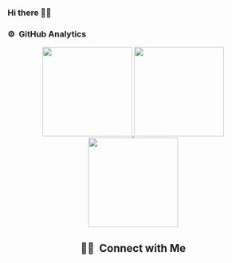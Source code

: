 ### Hi there 👋🏿

### ⚙️ &nbsp;GitHub Analytics

<p align="center">
<a href="https://github.com/ola-pt">
  <img height="180em" src="https://github-readme-stats-eight-theta.vercel.app/api?username=ola-pt&show_icons=true&theme=algolia&include_all_commits=true&count_private=true"/>
  <img height="180em" src="https://github-readme-stats-eight-theta.vercel.app/api/top-langs/?username=ola-pt&layout=compact&langs_count=4&theme=algolia"/>
  <img height="180em" src="https://github-readme-stats.vercel.app/api?username=anuraghazra&bg_color=30,e96443,904e95&title_color=fff&text_color=fff"/>
</a>
</p>

<h2 align="center">
🤝🏻 &nbsp;Connect with Me
</h2>
  
<p align="center">
  <a href="tel:443-906-3830"></a>
</p>

<!--
**hola-there/hola-there** is a ✨ _special_ ✨ repository because its `README.md` (this file) appears on your GitHub profile.

Here are some ideas to get you started:

- 🔭 I’m currently working on ...
- 🌱 I’m currently learning ...
- 👯 I’m looking to collaborate on ...
- 🤔 I’m looking for help with ...
- 💬 Ask me about ...
- 📫 How to reach me: ...
- 😄 Pronouns: ...
- ⚡ Fun fact: ...
-->
